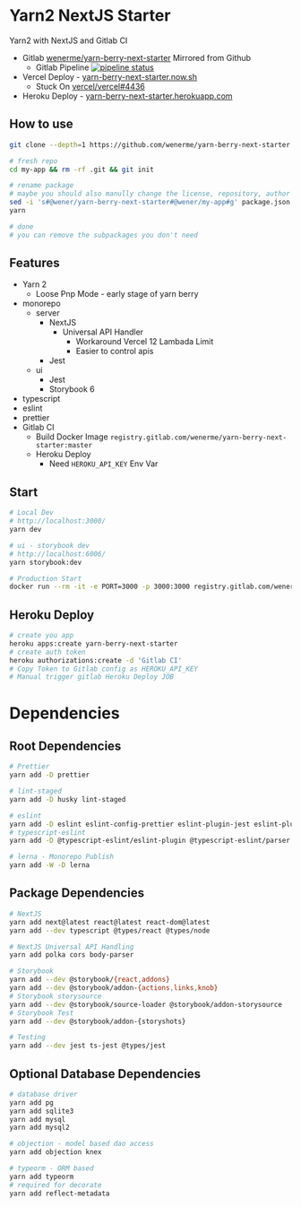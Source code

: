 # Yarn2 NextJS Starter

Yarn2 with NextJS and Gitlab CI

- Gitlab [wenerme/yarn-berry-next-starter](https://gitlab.com/wenerme/yarn-berry-next-starter) Mirrored from Github
  - Gitlab Pipeline [![pipeline status](https://gitlab.com/wenerme/yarn-berry-next-starter/badges/master/pipeline.svg)](https://gitlab.com/wenerme/yarn-berry-next-starter/-/commits/master)
- Vercel Deploy - [yarn-berry-next-starter.now.sh](https://yarn-berry-next-starter.now.sh)
  - Stuck On [vercel/vercel#4436](https://github.com/vercel/vercel/issues/4436)
- Heroku Deploy - [yarn-berry-next-starter.herokuapp.com](https://yarn-berry-next-starter.herokuapp.com)

## How to use

```bash
git clone --depth=1 https://github.com/wenerme/yarn-berry-next-starter my-app

# fresh repo
cd my-app && rm -rf .git && git init

# rename package
# maybe you should also manully change the license, repository, author etc.
sed -i 's#@wener/yarn-berry-next-starter#@wener/my-app#g' package.json packages/*/package.json packages/**/*.{tsx,ts}
yarn

# done
# you can remove the subpackages you don't need
```

## Features

- Yarn 2
  - Loose Pnp Mode - early stage of yarn berry
- monorepo
  - server
    - NextJS
      - Universal API Handler
        - Workaround Vercel 12 Lambada Limit
        - Easier to control apis
    - Jest
  - ui
    - Jest
    - Storybook 6
- typescript
- eslint
- prettier
- Gitlab CI
  - Build Docker Image `registry.gitlab.com/wenerme/yarn-berry-next-starter:master`
  - Heroku Deploy
    - Need `HEROKU_API_KEY` Env Var

## Start

```bash
# Local Dev
# http://localhost:3000/
yarn dev

# ui - storybook dev
# http://localhost:6006/
yarn storybook:dev

# Production Start
docker run --rm -it -e PORT=3000 -p 3000:3000 registry.gitlab.com/wenerme/yarn-berry-next-starter:master
```

## Heroku Deploy

```bash
# create you app
heroku apps:create yarn-berry-next-starter
# create auth token
heroku authorizations:create -d 'Gitlab CI'
# Copy Token to Gitlab config as HEROKU_API_KEY
# Manual trigger gitlab Heroku Deploy JOB
```

# Dependencies

## Root Dependencies

```bash
# Prettier
yarn add -D prettier

# lint-staged
yarn add -D husky lint-staged

# eslint
yarn add -D eslint eslint-config-prettier eslint-plugin-jest eslint-plugin-react eslint-plugin-react-hooks
# typescript-eslint
yarn add -D @typescript-eslint/eslint-plugin @typescript-eslint/parser

# lerna - Monorepo Publish
yarn add -W -D lerna
```

## Package Dependencies

```bash
# NextJS
yarn add next@latest react@latest react-dom@latest
yarn add --dev typescript @types/react @types/node

# NextJS Universal API Handling
yarn add polka cors body-parser

# Storybook
yarn add --dev @storybook/{react,addons}
yarn add --dev @storybook/addon-{actions,links,knob}
# Storybook storysource
yarn add --dev @storybook/source-loader @storybook/addon-storysource
# Storybook Test
yarn add --dev @storybook/addon-{storyshots}

# Testing
yarn add --dev jest ts-jest @types/jest
```

## Optional Database Dependencies

```bash
# database driver
yarn add pg
yarn add sqlite3
yarn add mysql
yarn add mysql2

# objection - model based dao access
yarn add objection knex

# typeorm - ORM based
yarn add typeorm
# required for decorate
yarn add reflect-metadata
```
